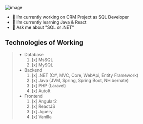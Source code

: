 ![image](https://media-exp1.licdn.com/dms/image/C4D16AQHu4oKuFvZ0QA/profile-displaybackgroundimage-shrink_350_1400/0/1616770228893?e=1625097600&v=beta&t=zqRA9n5-O-JhnLg-h7Rkg0hDhKlirTbvrdYRxQMGZmw)
- 🔭 I’m currently working on CRM Project as SQL Developer
- 🌱 I’m currently learning Java & React
- 💬 Ask me about "SQL or .NET"

## Technologies of Working

> * Database
>    1. [x] MsSQL
>    2. [x] MySQL
> * Backend
>    1. [x] .NET (C#, MVC, Core, WebApi, Entity Framework)
>    2. [x] Java (JVM, Spring, Spring Boot, NHibernate)
>    3. [x] PHP (Laravel)
>    4. [x] AutoIt
>* Frontend
>    1. [x] Angular2
>    2. [x] ReactJS
>    3. [x] Jquery
>    4. [x] Vanilla
